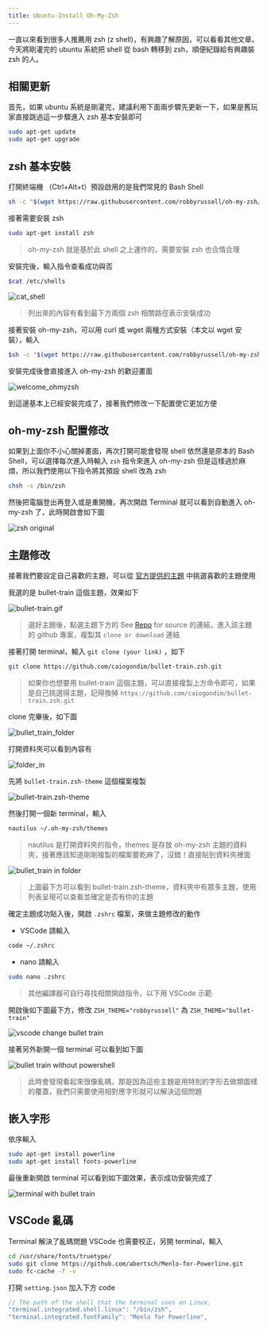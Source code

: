 ```yaml
---
title: Ubuntu-Install Oh-My-Zsh
---
```

一直以來看到很多人推薦用 zsh (z shell)，有興趣了解原因，可以看看其他文章。今天將剛灌完的 ubuntu 系統把 shell 從 bash 轉移到 zsh，順便紀錄給有興趣裝 zsh 的人。

## 相關更新

首先，如果 ubuntu 系統是剛灌完，建議利用下面兩步驟先更新一下，如果是舊玩家直接跳過這一步驟進入 zsh 基本安裝即可

``` bash
sudo apt-get update
sudo apt-get upgrade
```

## zsh 基本安裝

打開終端機 （Ctrl+Alt+t）預設啟用的是我們常見的 Bash Shell

``` bash
sh -c "$(wget https://raw.githubusercontent.com/robbyrussell/oh-my-zsh/master/tools/install.sh -O -)"
```

接著需要安裝 zsh

``` bash
sudo apt-get install zsh
```

> oh-my-zsh 就是基於此 shell 之上運作的，需要安裝 zsh 也合情合理

安裝完後，輸入指令查看成功與否

``` bash
$cat /etc/shells
```

![cat_shell](https://i.imgur.com/3p8xsuS.png)

> 列出來的內容有看到最下方兩個 zsh 相關路徑表示安裝成功

接著安裝 oh-my-zsh，可以用 curl 或 wget 兩種方式安裝（本文以 wget 安裝），輸入

``` bash
$sh -c "$(wget https://raw.githubusercontent.com/robbyrussell/oh-my-zsh/master/tools/install.sh -O -)"
```

安裝完成後會直接進入 oh-my-zsh 的歡迎畫面

![welcome_ohmyzsh](https://i.imgur.com/8Om3CM3.jpg)

到這邊基本上已經安裝完成了，接著我們修改一下配置使它更加方便

## oh-my-zsh 配置修改

如果到上面你不小心關掉畫面，再次打開可能會發現 shell 依然還是原本的 Bash Shell，可以選擇每次進入時輸入 `zsh` 指令來進入 oh-my-zsh 但是這樣過於麻煩，所以我們使用以下指令將其預設 shell 改為 zsh

``` bash
chsh -s /bin/zsh
```

然後把電腦登出再登入或是重開機，再次開啟 Terminal 就可以看到自動進入 oh-my-zsh 了，此時開啟會如下圖

![zsh original](https://i.imgur.com/bOvJfdz.png)

## 主題修改

接著我們要設定自己喜歡的主題，可以從 [官方提供的主題](https://github.com/ohmyzsh/ohmyzsh/wiki/External-themes) 中挑選喜歡的主題使用

我選的是 bullet-train 這個主題，效果如下

![bullet-train.gif](https://i.imgur.com/AIu2gWu.gif)

> 選好主題後，點選主題下方的 See [Repo](https://github.com/caiogondim/bullet-train.zsh) for source 的連結，進入該主題的 github 專案，複製其 `clone or download` 連結

接著打開 terminal，輸入 `git clone (your link)` ，如下

``` bash
git clone https://github.com/caiogondim/bullet-train.zsh.git
```

> 如果你也想要用 bullet-train 這個主題，可以直接複製上方命令即可，如果是自己挑選得主題，記得換掉 `https://github.com/caiogondim/bullet-train.zsh.git`

clone 完畢後，如下圖

![bullet_train_folder](https://i.imgur.com/0iS9eP2.png)

打開資料夾可以看到內容有

![folder_in](https://i.imgur.com/dPL4XLX.png)

先將 `bullet-train.zsh-theme` 這個檔案複製

![bullet-train.zsh-theme](https://i.imgur.com/162PxEY.png)

然後打開一個新 terminal，輸入

``` bash
nautilus ~/.oh-my-zsh/themes
```

> nautilus 是打開資料夾的指令，themes 是存放 oh-my-zsh 主題的資料夾，接著應該知道剛剛複製的檔案要乾麻了，沒錯！直接貼到資料夾裡面

![bullet_train in folder](https://i.imgur.com/Kq9nGoe.png)

> 上圖最下方可以看到 bullet-train.zsh-theme，資料夾中有眾多主題，使用列表呈現可以查看並確定是否有你的主題

確定主題成功貼入後，開啟 `.zshrc` 檔案，來做主題修改的動作

* VSCode 請輸入

``` bash
code ~/.zshrc
```

* nano 請輸入

``` bash
sudo nano .zshrc
```

> 其他編譯器可自行尋找相關開啟指令，以下用 VSCode 示範

開啟後如下圖最下方，修改 `ZSH_THEME="robbyrussell"` 為 `ZSH_THEME="bullet-train"`

![vscode change bullet train](https://i.imgur.com/elbR28Z.png)

接著另外新開一個 terminal 可以看到如下圖

![bullet train without powershell](https://i.imgur.com/1C1XlJf.png)

> 此時會發現看起來很像亂碼，那是因為這些主題是用特別的字形去做類圖樣的覆蓋，我們只需要使用相對應字形就可以解決這個問題

## 嵌入字形

依序輸入

``` bash
sudo apt-get install powerline
sudo apt-get install fonts-powerline
```

最後重新開啟 terminal 可以看到如下圖效果，表示成功安裝完成了

![terminal with bullet train](https://i.imgur.com/Sl2jnhc.png)

## VSCode 亂碼

Terminal 解決了亂碼問題 VSCode 也需要校正，另開 terminal，輸入

``` BASH
cd /usr/share/fonts/truetype/
sudo git clone https://github.com/abertsch/Menlo-for-Powerline.git
sudo fc-cache -f -v
```

打開 `setting.json` 加入下方 code

``` js
// The path of the shell that the terminal uses on Linux.
"terminal.integrated.shell.linux": "/bin/zsh",
"terminal.integrated.fontFamily": "Menlo for Powerline",
```
